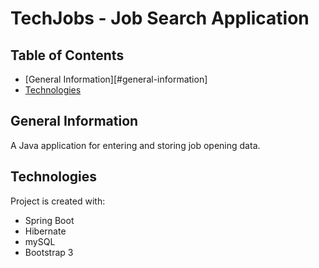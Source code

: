 # TechJobs - Job Search Application 

## Table of Contents
* [General Information][#general-information]
* [Technologies](#technologies)

## General Information 
A Java application for entering and storing job opening data. 

## Technologies
Project is created with:
* Spring Boot
* Hibernate
* mySQL
* Bootstrap 3
